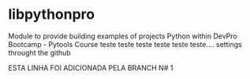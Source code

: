 # libpythonpro
Module to provide building examples of projects Python within DevPro Bootcamp - Pytools Course
teste
teste teste teste teste teste.... settings throught the github

ESTA LINHA FOI ADICIONADA PELA BRANCH N# 1
